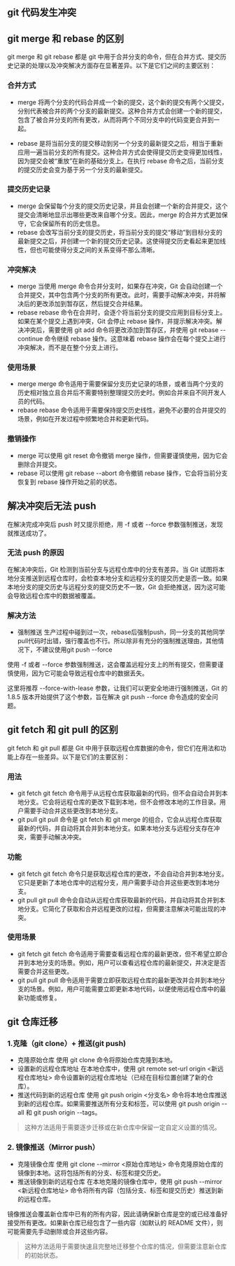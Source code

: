 ## git 代码发生冲突

## git merge 和 rebase 的区别
git merge 和 git rebase 都是 git 中用于合并分支的命令，但在合并方式、提交历史记录的处理以及冲突解决方面存在显著差异。以下是它们之间的主要区别：
### 合并方式
* merge
将两个分支的代码合并成一个新的提交，这个新的提交有两个父提交，分别代表被合并的两个分支的最新提交。这种合并方式会创建一个新的提交，包含了被合并分支的所有更改，从而将两个不同分支中的代码变更合并到一起。

* rebase
是将当前分支的提交移动到另一个分支的最新提交之后，相当于重新应用一遍当前分支的所有提交。这种合并方式会使得提交历史变得更加线性，因为提交会被“重放”在新的基础分支上。在执行 rebase 命令之后，当前分支的提交历史会变为基于另一个分支的最新提交。

### 提交历史记录
* merge
会保留每个分支的提交历史记录，并且会创建一个新的合并提交，这个提交会清晰地显示出哪些更改来自哪个分支。因此，merge 的合并方式更加保守，它会保留所有的历史信息。
* rebase
会改写当前分支的提交历史，将当前分支的提交“移动”到目标分支的最新提交之后，并创建一个新的提交历史记录。这使得提交历史看起来更加线性，但也可能使得分支之间的关系变得不那么清晰。

### 冲突解决
* merge
当使用 merge 命令合并分支时，如果存在冲突，Git 会自动创建一个合并提交，其中包含两个分支的所有更改。此时，需要手动解决冲突，并将解决后的更改添加到暂存区，然后提交合并结果。
* rebase
rebase 命令在合并时，会逐个将当前分支的提交应用到目标分支上。如果在某个提交上遇到冲突，Git 会停止 rebase 操作，并提示解决冲突。解决冲突后，需要使用 git add 命令将更改添加到暂存区，并使用 git rebase --continue 命令继续 rebase 操作。这意味着 rebase 操作会在每个提交上进行冲突解决，而不是在整个分支上进行。

### 使用场景
* merge
merge 命令适用于需要保留分支历史记录的场景，或者当两个分支的历史相对独立且合并后不需要特别整理提交历史时。例如合并来自不同开发人员的代码。
* rebase
rebase 命令适用于需要保持提交历史线性，避免不必要的合并提交的场景，例如在开发过程中频繁地合并和更新代码。

### 撤销操作
* merge
可以使用 git reset 命令撤销 merge 操作，但需要谨慎使用，因为它会删除合并提交。
* rebase
可以使用 git rebase --abort 命令撤销 rebase 操作，它会将当前分支恢复到 rebase 操作开始之前的状态。


## 解决冲突后无法 push 
在解决完成冲突后 push 时又提示拒绝，用 -f 或者 --force 参数强制推送，发现就推送成功了。
### 无法 push 的原因
在解决冲突后，Git 检测到当前分支与远程仓库中的分支有差异。当 Git 试图将本地分支推送到远程仓库时，会检查本地分支和远程分支的提交历史是否一致。如果本地分支的提交历史与远程分支的提交历史不一致，Git 会拒绝推送，因为这可能会导致远程仓库中的数据被覆盖。
### 解决方法
* 强制推送
生产过程中碰到过一次，rebase后强制push，同一分支的其他同学pull代码时出错，强行覆盖也不行。所以除非有充分的强制推送理由，其他情况下，不建议使用git push --force

使用 -f 或者 --force 参数强制推送，这会覆盖远程分支上的所有提交，但需要谨慎使用，因为它可能会导致远程仓库中的数据丢失。

这里将推荐 --force-with-lease 参数，让我们可以更安全地进行强制推送，Git 的 1.8.5 版本开始提供了这个参数，旨在解决 git push --force 命令造成的安全问题。

## git fetch 和 git pull 的区别
git fetch 和 git pull 都是 Git 中用于获取远程仓库数据的命令，但它们在用法和功能上存在一些差异。以下是它们的主要区别：
### 用法
* git fetch
git fetch 命令用于从远程仓库获取最新的代码，但不会自动合并到本地分支。它会将远程仓库的更改下载到本地，但不会修改本地的工作目录。用户需要手动合并这些更改到本地分支。
* git pull
git pull 命令是 git fetch 和 git merge 的组合，它会从远程仓库获取最新的代码，并自动将其合并到本地分支。如果本地分支与远程分支存在冲突，需要手动解决冲突。

### 功能
* git fetch
git fetch 命令只是获取远程仓库的更改，不会自动合并到本地分支。它只是更新了本地仓库中的远程分支，用户需要手动合并这些更改到本地分支。
* git pull
git pull 命令会自动从远程仓库获取最新的代码，并自动将其合并到本地分支。它简化了获取和合并远程更改的过程，但需要注意解决可能出现的冲突。

### 使用场景
* git fetch
git fetch 命令适用于需要查看远程仓库的最新更改，但不希望立即合并到本地分支的场景。例如，用户可以查看远程仓库的最新提交，并决定是否需要合并这些更改。
* git pull
git pull 命令适用于需要立即获取远程仓库的最新更改并合并到本地分支的场景。例如，用户可能需要立即更新本地代码，以便使用远程仓库中的最新功能或修复。

## git 仓库迁移
### 1.克隆（git clone）+ 推送(git push)
* 克隆原始仓库
使用 git clone 命令将原始仓库克隆到本地。
* 设置新的远程仓库地址
在本地仓库中，使用 git remote set-url origin <新远程仓库地址> 命令设置新的远程仓库地址（已经在目标位置创建了新的仓库）。
* 推送代码到新的远程仓库
使用 git push origin <分支名> 命令将本地仓库推送到新的远程仓库。如果需要推送所有分支和标签，可以使用 git push origin --all 和 git push origin --tags。

> 这种方法适用于需要逐步迁移或在新仓库中保留一定自定义设置的情况。


### 2. 镜像推送（Mirror push）
* 克隆镜像仓库
使用 git clone --mirror <原始仓库地址> 命令克隆原始仓库的镜像到本地。这将包括所有的分支、标签和提交历史。
* 推送镜像到新的远程仓库
在本地克隆的镜像仓库中，使用 git push --mirror <新远程仓库地址> 命令将所有内容（包括分支、标签和提交历史）推送到新的远程仓库。

镜像推送会覆盖新仓库中已有的所有内容，因此请确保新仓库是空的或已经准备好接受所有更改。如果新仓库已经包含了一些内容（如默认的 README 文件），则可能需要先手动删除或合并这些内容。

> 这种方法适用于需要快速且完整地迁移整个仓库的情况，但需要注意新仓库的初始状态。

